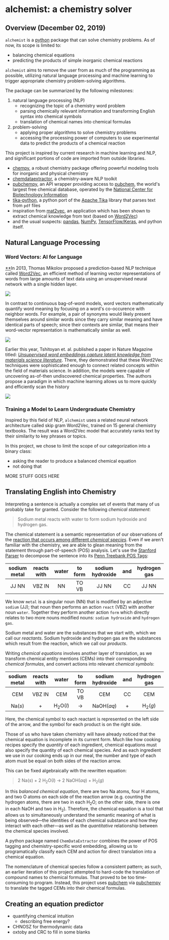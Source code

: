 # alchemist: a chemistry solver

## Overview (December 02, 2019)
`alchemist` is a [python](https://www.python.org/) package that can solve chemistry problems. As of now, its scope is limited to:
- balancing chemical equations
- predicting the products of simple inorganic chemical reactions  

`alchemist` aims to remove the user from as much of the programming as possible, utilizing natural language processing and machine learning to trigger appropriate chemistry problem-solving algorithms.

The package can be summarized by the following milestones:

1. natural language processing (NLP)
    - recognizing the topic of a chemistry word problem
    - parsing chemically relevant information and transforming English syntax into chemical symbols
    - translation of chemical names into chemical formulas
2. problem-solving
    - applying proper algorithms to solve chemistry problems
    - accessing the processing power of computers to use experimental data to predict the products of a chemical reaction

This project is inspired by current research in machine learning and NLP, and significant portions of code are imported from outside libraries.

- [chempy](https://github.com/bjodah/chempy), a robust chemistry package offering powerful modeling tools for inorganic and physical chemistry
- [chemdataextractor](https://github.com/mcs07/ChemDataExtractor), a chemistry-aware NLP toolkit
- [pubchempy](https://github.com/mcs07/PubChemPy), an API wrapper providing access to [pubchem](https://pubchem.ncbi.nlm.nih.gov/), the world's largest free chemical database, operated by the [National Center for Biotechnology Information](https://www.ncbi.nlm.nih.gov/)
- [tika-python](https://github.com/chrismattmann/tika-python), a python port of the [Apache Tika](http://tika.apache.org/) library that parses text from `pdf` files
- inspiration from [mat2vec](https://github.com/materialsintelligence/mat2vec), an application which has been shown to extract chemical knowledge from text (based on [Word2Vec](https://radimrehurek.com/gensim/models/word2vec.html))
- and the usual suspects: [pandas](https://pandas.pydata.org/), [NumPy](https://numpy.org/), [TensorFlow/Keras](https://www.tensorflow.org/guide/keras), and python itself.

## Natural Language Processing

### Word Vectors: AI for Language
[*](https://aegis4048.github.io/demystifying_neural_network_in_skip_gram_language_modeling)[*](http://mccormickml.com/2016/04/19/word2vec-tutorial-the-skip-gram-model/)In 2013, Thomas Mikolov proposed a prediction-based NLP technique called [Word2Vec](https://papers.nips.cc/paper/5021-distributed-representations-of-words-and-phrases-and-their-compositionality.pdf), an efficient method of learning vector representations of words from large amounts of text data using an unsupervised neural network with a single hidden layer. 

<img src="http://mccormickml.com/assets/word2vec/skip_gram_net_arch.png">

In contrast to continuous bag-of-word models, word vectors mathematically quantify word meaning by focusing on a word's co-occurence with neighbor words. For example, a pair of synonyms would likely present themselves around similar words since they carry similar meaning and have identical parts of speech; since their contexts are similar, that means their word-vector representation is mathematically similar as well.

<img src="https://s3-ap-south-1.amazonaws.com/av-blog-media/wp-content/uploads/2017/06/06062705/Word-Vectors.png">

Earlier this year, Tshitoyan et. al. published a paper in Nature Magazine titled: [*Unsupervised word embeddings capture latent knowledge from materials science literature*](https://www.nature.com/articles/s41586-019-1335-8). There, they demonstrated that these Word2Vec techniques were sophisticated enough to connect related concepts within the field of materials science. In addition, the models were capable of uncovering as-of-then undiscovered chemical properties. The authors propose a paradigm in which machine learning allows us to more quickly and efficiently scan the history

<img src="https://scx2.b-cdn.net/gfx/news/hires/2019/1-withlittletr.jpg">

### Training a Model to Learn Undergraduate Chemistry
Inspired by this field of NLP, `alchemist` uses a related neural network architecture called skip gram Word2Vec, trained on 15 general chemistry textbooks. The result was a Word2Vec model that accurately ranks text by their similarity to key phrases or topics.

In this project, we chose to limit the scope of our categorization into a binary class:

- asking the reader to produce a balanced chemical equation
- not doing that

MORE STUFF GOES HERE

## Translating English into Chemistry
Interpreting a sentence is actually a complex set of events that many of us probably take for granted. Consider the following *chemical statement*:

> Sodium metal reacts with water to form sodium hydroxide and hydrogen gas.

The chemical statement is a semantic representation of our observations of the [reaction that occurs among different *chemical species*](https://www.youtube.com/watch?v=vCvcg8XQMrM). Even if we aren't familiar with the chemistry, we are able to glean meaning from the statement through part-of-speech (POS) analysis. Let's use the [Stanford Parser](http://nlp.stanford.edu:8080/parser/index.jsp) to decompose the sentence into its [Penn Treebank POS Tags](https://www.ling.upenn.edu/courses/Fall_2003/ling001/penn_treebank_pos.html):

sodium metal|reacts with|water|to form|sodium hydroxide|and|hydrogen gas
:---:|:---:|:---:|:---:|:---:|:---:|:---:
JJ NN|VBZ IN|NN|TO VB|JJ NN|CC|JJ NN

We know `metal` is a singular noun (NN) that is modified by an adjective `sodium` (JJ); that noun then performs an action `react` (VBZ) with another noun `water`. Together they perform another action `form` which directly relates to two more nouns modified nouns: `sodium hydroxide` and `hydrogen gas`.

Sodium metal and water are the substances that we start with, which we call our *reactants*. Sodium hydroxide and hydrogen gas are the substances which result from the reaction, which we call our *products*.

Writing *chemical equations* involves another layer of translation, as we transform chemical entity mentions (CEMs) into their corresponding *chemical formulas*, and convert actions into relevant *chemical symbols*:

sodium metal|reacts with|water|to form|sodium hydroxide|and|hydrogen gas
:---:|:---:|:---:|:---:|:---:|:---:|:---:
CEM|VBZ IN|CEM|TO VB|CEM|CC|CEM
Na(*s*)|+|H<sub>2</sub>O(*l*)|&rightarrow;|NaOH(*aq*)|+|H<sub>2</sub>(*g*)

Here, the chemical symbol to each reactant is represented on the left side of the arrow, and the symbol for each product is on the right side.

Those of us who have taken chemistry will have already noticed that the chemical equation is incomplete in its current form. Much like how cooking recipes specify the *quantity* of each ingredient, chemical equations must also specify the quantity of each chemical species. And as each ingredient we use in our cooking ends up in our meal, the number and type of each atom must be equal on both sides of the reaction arrow.

This can be fixed algebraically with the rewritten equation:

>2 Na(*s*) + 2 H<sub>2</sub>O(*l*) &rightarrow; 2 NaOH(*aq*) + H<sub>2</sub>(*g*)

In this *balanced chemical equation*, there are two Na atoms, four H atoms, and two O atoms on each side of the reaction arrow (e.g. counting the hydrogen atoms, there are two in each H<sub>2</sub>O; on the other side, there is one in each NaOH and two in H<sub>2</sub>). Therefore, the chemical equation is a tool that allows us to simultaneously understand the semantic meaning of what is being observed—the identities of each chemical substance and how they interact with each other—as well as the *quantitative* relationship between the chemical species involved.

A python package named `ChemDataExtractor` combines the power of POS tagging and chemistry-specific word embedding, allowing us to programatically classify each CEM and action for direct translation into a chemical equation.

The nomenclature of chemical species follow a consistent pattern; as such, an earlier iteration of this project attempted to hard-code the translation of compound names to chemical formulas. That proved to be too time-consuming to program. Instead, this project uses [pubchem](https://pubchem.ncbi.nlm.nih.gov/) via [pubchempy](https://github.com/mcs07/PubChemPy) to translate the tagged CEMs into their chemical formulas.

## Creating an equation predictor
- quantifying chemical intuition
    - describing free energy?
- CHNOSZ for thermodynamic data
- oxtoby and CRC to fill in some blanks

## 